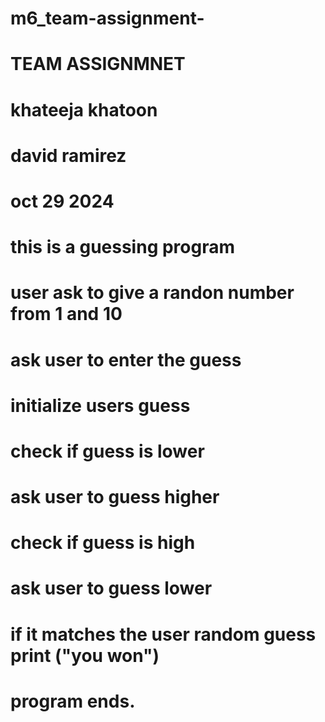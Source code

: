 # m6_team-assignment-
# TEAM ASSIGNMNET 
# khateeja khatoon 
# david ramirez
# oct 29 2024 

# this is a guessing program 
# user ask to give a randon number from 1 and 10 
# ask user to enter the guess
# initialize users guess
# check if guess is lower 
# ask user to guess higher
# check if guess is high 
# ask user to guess lower 
# if it matches the user random guess print ("you won")
# program ends. 
